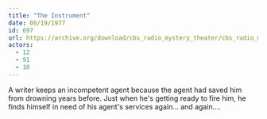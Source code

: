 ```yaml
---
title: "The Instrument"
date: 08/19/1977
id: 697
url: https://archive.org/download/cbs_radio_mystery_theater/cbs_radio_mystery_theater-0651-0700.zip/cbs_radio_mystery_theater-0651-0700%2Fcbsrmt_0697_the_instrument.mp3
actors:
  - 12
  - 91
  - 10
---
```

A writer keeps an incompetent agent because the agent had saved him from drowning years before. Just when he's getting ready to fire him, he finds himself in need of his agent's services again... and again....